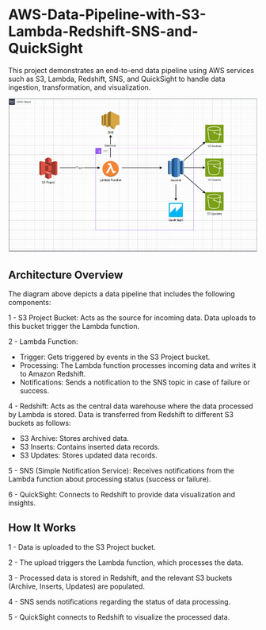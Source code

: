 # AWS-Data-Pipeline-with-S3-Lambda-Redshift-SNS-and-QuickSight
This project demonstrates an end-to-end data pipeline using AWS services such as S3, Lambda, Redshift, SNS, and QuickSight to handle data ingestion, transformation, and visualization.

<div align="center">
    <img src="https://github.com/AdhamAymanElsayed/AWS-Data-Pipeline-with-S3-Lambda-Redshift-SNS-and-QuickSight/blob/main/AWS%20Pipeline.jpeg" alt="AWS Pipeline" width="600"/>
</div>


## Architecture Overview
The diagram above depicts a data pipeline that includes the following components:

1 - S3 Project Bucket: Acts as the source for incoming data. Data uploads to this bucket trigger the Lambda function.

2 - Lambda Function:

  * Trigger: Gets triggered by events in the S3 Project bucket.
  * Processing: The Lambda function processes incoming data and writes it to Amazon Redshift.
  * Notifications: Sends a notification to the SNS topic in case of failure or success.

4 - Redshift: Acts as the central data warehouse where the data processed by Lambda is stored. Data is transferred from Redshift to different S3 buckets as follows:

  * S3 Archive: Stores archived data.
  * S3 Inserts: Contains inserted data records.
  * S3 Updates: Stores updated data records.

5 - SNS (Simple Notification Service): Receives notifications from the Lambda function about processing status (success or failure).

6 - QuickSight: Connects to Redshift to provide data visualization and insights.

## How It Works
1 - Data is uploaded to the S3 Project bucket.

2 - The upload triggers the Lambda function, which processes the data.

3 - Processed data is stored in Redshift, and the relevant S3 buckets (Archive, Inserts, Updates) are populated.

4 - SNS sends notifications regarding the status of data processing.

5 - QuickSight connects to Redshift to visualize the processed data.
